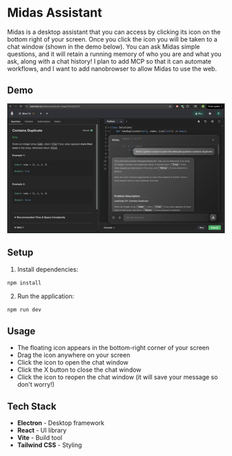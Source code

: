 # Midas Assistant

Midas is a desktop assistant that you can access by clicking its icon on the bottom right of your screen. Once you click the icon you will be taken to a chat window (shown in the demo below). You can ask Midas simple questions, and it will retain a running memory of who you are and what you ask, along with a chat history! I plan to add MCP so that it can automate workflows, and I want to add nanobrowser to allow Midas to use the web. 

## Demo

![Midas Assistant Demo](images/IMG_9459.png)


## Setup

1. Install dependencies:
```bash
npm install
```

2. Run the application:
```bash
npm run dev
```

## Usage

- The floating icon appears in the bottom-right corner of your screen
- Drag the icon anywhere on your screen
- Click the icon to open the chat window
- Click the X button to close the chat window
- Click the icon to reopen the chat window (it will save your message so don't worry!)

## Tech Stack

- **Electron** - Desktop framework
- **React** - UI library
- **Vite** - Build tool
- **Tailwind CSS** - Styling

